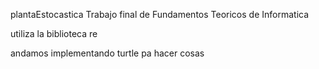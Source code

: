 plantaEstocastica
Trabajo final de Fundamentos Teoricos de Informatica

utiliza la biblioteca re

andamos implementando turtle pa hacer cosas
